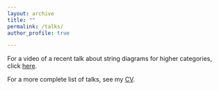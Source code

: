 ```yaml
---
layout: archive
title: ""
permalink: /talks/
author_profile: true

---
```


For a video of a recent talk about string diagrams for higher categories, click [here](https://tqft.math.tecnico.ulisboa.pt/seminars?id=6592).

For a more complete list of talks, see my [CV](http://mlharaujo.github.io/files/cv_new.pdf).